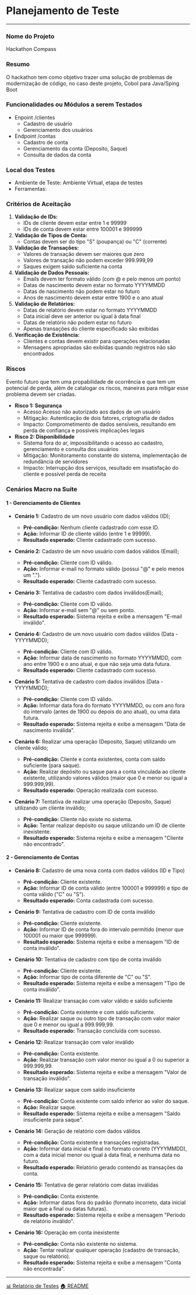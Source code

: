 # Planejamento de Teste

---

### Nome do Projeto
Hackathon Compass
### Resumo
O hackathon tem como objetivo trazer uma solução de problemas de modernização de código, no caso deste projeto, Cobol para Java/Sping Boot
### Funcionalidades ou Módulos a serem Testados
- Enpoint /clientes
    - Cadastro de usuário
    - Gerenciamento dos usuários
- Endpoint /contas
    - Cadastro de conta
    - Gerenciamento da conta (Deposito, Saque)
    - Consulta de dados da conta

### Local dos Testes
- Ambiente de Teste: Ambiente Virtual, etapa de testes
- Ferramentas: 

### Critérios de Aceitação
1. **Validação de IDs:**
    - IDs de cliente devem estar entre 1 e 99999
    - IDs de conta devem estar entre 100001 e 999999
2. **Validação de Tipos de Conta:**
    - Contas devem ser do tipo "S" (poupança) ou "C" (corrente)
3. **Validação de Transações:**
    - Valores de transação devem ser maiores que zero
    - Valores de transação não podem exceder 999.999,99
    - Saques exigem saldo suficiente na conta
4. **Validação de Dados Pessoais:**
    - Emails devem ter formato válido (com @ e pelo menos um ponto)
    - Datas de nascimento devem estar no formato YYYYMMDD
    - Datas de nascimento não podem estar no futuro
    - Anos de nascimento devem estar entre 1900 e o ano atual
5. **Validação de Relatórios:**
    - Datas de relatório devem estar no formato YYYYMMDD
    - Data inicial deve ser anterior ou igual à data final
    - Datas de relatório não podem estar no futuro
    - Apenas transações do cliente especificado são exibidas
6. **Verificação de Existência:**
    - Clientes e contas devem existir para operações relacionadas
    - Mensagens apropriadas são exibidas quando registros não são encontrados

### Riscos
Evento futuro que tem uma propabilidade de ocorrência e que tem um potencial de perda, além de catalogar os riscos, maneiras para mitigar esse problema devem ser criadas.
- **Risco 1: Segurança**
    - Acesso Acesso não autorizado aos dados de um usuário
    - Mitigação: Autenticação de dois fatores, criptografia de dados
    - Impacto: Comprometimento de dados sensíveis, resultando em perda de confiança e possiveis implicações legais
- **Risco 2: Disponibilidade**
    - Sistema fora do ar, impossibilitando o acesso ao cadastro, gerenciamento e consulta dos usuários
    - Mitigação: Monitoramento constante do sistema, implementação de redundância de servidores
    - Impacto: Interrupção dos serviços, resultado em insatisfação do cliente e possível perda de receita

### Cenários Macro na Suíte
#### 1 - Gerenciamento de Clientes
- **Cenário 1:** Cadastro de um novo usuário com dados válidos (ID);
    - **Pré-condição:** Nenhum cliente cadastrado com esse ID.
    - **Ação:** Informar ID de cliente válido (entre 1 e 99999).
    - **Resultado esperado:** Cliente cadastrado com sucesso.
    
- **Cenário 2:** Cadastro de um novo usuário com dados válidos (Email);
    - **Pré-condição:** Cliente com ID válido.
    - **Ação:** Informar e-mail no formato válido (possui "@" e pelo menos um ".").
    - **Resultado esperado:** Cliente cadastrado com sucesso.

- **Cenário 3:** Tentativa de cadastro com dados inválidos(Email);
    - **Pré-condição:** Cliente com ID válido.
    - **Ação:** Informar e-mail sem "@" ou sem ponto.
    - **Resultado esperado:** Sistema rejeita e exibe a mensagem "E-mail inválido".

- **Cenário 4:** Cadastro de um novo usuário com dados válidos (Data - YYYYMMDD);
    - **Pré-condição:** Cliente com ID válido.
    - **Ação:** Informar data de nascimento no formato YYYYMMDD, com ano entre 1900 e o ano atual, e que não seja uma data futura.
    - **Resultado esperado:** Cliente cadastrado com sucesso.

- **Cenário 5:** Tentativa de cadastro com dados inválidos (Data - YYYYMMDD);    
    - **Pré-condição:** Cliente com ID válido.
    - **Ação:** Informar data fora do formato YYYYMMDD, ou com ano fora do intervalo (antes de 1900 ou depois do ano atual), ou uma data futura.
    - **Resultado esperado:** Sistema rejeita e exibe a mensagem "Data de nascimento inválida".

- **Cenário 6:** Realizar uma operação (Deposito, Saque) utilizando um cliente válido;
    - **Pré-condição:** Cliente e conta existentes, conta com saldo suficiente (para saque).
    - **Ação:** Realizar depósito ou saque para a conta vinculada ao cliente existente, utilizando valores válidos (maior que 0 e menor ou igual a 999.999,99).
    - **Resultado esperado:** Operação realizada com sucesso.

- **Cenário 7:** Tentativa de realizar uma operação (Deposito, Saque) utilizando um cliente inválido;
    - **Pré-condição:** Cliente não existe no sistema.
    - **Ação:** Tentar realizar depósito ou saque utilizando um ID de cliente inexistente.
    - **Resultado esperado:** Sistema rejeita e exibe a mensagem "Cliente não encontrado".


#### 2 - Gerenciamento de Contas
- **Cenário 8:** Cadastro de uma nova conta com dados válidos (ID e Tipo)
    - **Pré-condição:** Cliente existente.
    - **Ação:** Informar ID de conta válido (entre 100001 e 999999) e tipo de conta válido ("C" ou "S").
    - **Resultado esperado:** Conta cadastrada com sucesso.

- **Cenário 9:** Tentativa de cadastro com ID de conta inválido
    - **Pré-condição:** Cliente existente.
    - **Ação:** Informar ID de conta fora do intervalo permitido (menor que 100001 ou maior que 999999).
    - **Resultado esperado:** Sistema rejeita e exibe a mensagem "ID de conta inválido".

- **Cenário 10:** Tentativa de cadastro com tipo de conta inválido
    - **Pré-condição:** Cliente existente.
    - **Ação:** Informar tipo de conta diferente de "C" ou "S".
    - **Resultado esperado:** Sistema rejeita e exibe a mensagem "Tipo de conta inválido".

- **Cenário 11:** Realizar transação com valor válido e saldo suficiente
    - **Pré-condição:** Conta existente e com saldo suficiente.
    - **Ação:** Realizar saque ou outro tipo de transação com valor maior que 0 e menor ou igual a 999.999,99.
    - **Resultado esperado:** Transação concluída com sucesso.

- **Cenário 12:** Realizar transação com valor inválido
    - **Pré-condição:** Conta existente.
    - **Ação:** Realizar transação com valor menor ou igual a 0 ou superior a 999.999,99.
    - **Resultado esperado:** Sistema rejeita e exibe a mensagem "Valor de transação inválido".

- **Cenário 13:** Realizar saque com saldo insuficiente
    - **Pré-condição:** Conta existente com saldo inferior ao valor do saque.
    - **Ação:** Realizar saque.
    - **Resultado esperado:** Sistema rejeita e exibe a mensagem "Saldo insuficiente para saque".

- **Cenário 14:** Geração de relatório com dados válidos
    - **Pré-condição:** Conta existente e transações registradas.
    - **Ação:** Informar data inicial e final no formato correto (YYYYMMDD), com a data inicial menor ou igual à data final, e nenhuma data no futuro.
    - **Resultado esperado:** Relatório gerado contendo as transações da conta.

- **Cenário 15:** Tentativa de gerar relatório com datas inválidas
    - **Pré-condição:** Conta existente.
    - **Ação:** Informar datas fora do padrão (formato incorreto, data inicial maior que a final ou datas futuras).
    - **Resultado esperado:** Sistema rejeita e exibe a mensagem "Período de relatório inválido".

- **Cenário 16:** Operação em conta inexistente
    - **Pré-condição:** Conta não existente no sistema.
    - **Ação:** Tentar realizar qualquer operação (cadastro de transação, saque ou relatório).
    - **Resultado esperado:** Sistema rejeita e exibe a mensagem "Conta não encontrada".

---

[📊 Relatório de Testes](Relatorios.md)
[🏠 README](../../../../README.md)